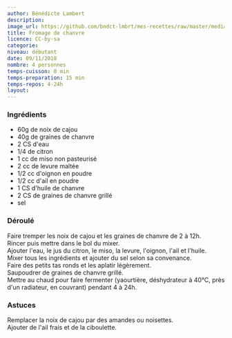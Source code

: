 ```yaml
---
author: Bénédicte Lambert
description: 
image_url: https://github.com/bndct-lmbrt/mes-recettes/raw/master/medias/fromage-chanvre.jpg
title: Fromage de chanvre
licence: CC-by-sa
categorie: 
niveau: débutant
date: 09/11/2018
nombre: 4 personnes
temps-cuisson: 0 min
temps-preparation: 15 min
temps-repos: 4-24h
layout: 
---
```



### Ingrédients  

* 60g de noix de cajou
* 40g de graines de chanvre
* 2 CS d'eau
* 1/4 de citron
* 1 cc de miso non pasteurisé 
* 2 cc de levure maltée
* 1/2 cc d'oignon en poudre
* 1/2 cc d'ail en poudre
* 1 CS d'huile de chanvre
* 2 CS de graines de chanvre grillé
* sel


### Déroulé  

Faire tremper les noix de cajou et les graines de chanvre de 2 à 12h.  
Rincer puis mettre dans le bol du mixer.   
Ajouter l'eau, le jus du citron, le miso, la levure, l'oignon, l'ail et l'huile.    
Mixer tous les ingrédients et ajouter du sel selon sa convenance.      
Faire des petits tas ronds et les aplatir légèrement.  
Saupoudrer de graines de chanvre grillé.  
Mettre au chaud pour faire fermenter (yaourtière, déshydrateur à 40°C, près d'un radiateur, en couvrant) pendant 4 à 24h.   
  


### Astuces

Remplacer la noix de cajou par des amandes ou noisettes.  
Ajouter de l'ail frais et de la ciboulette.  